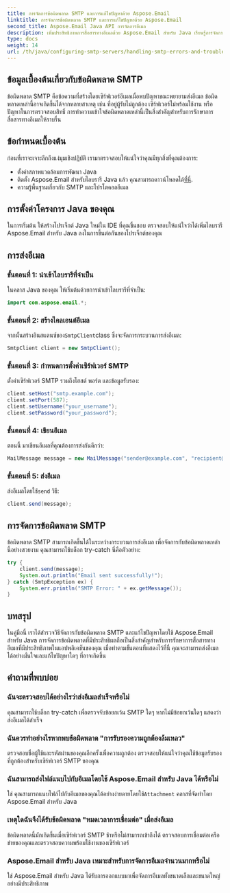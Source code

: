 ```yaml
---
title: การจัดการข้อผิดพลาด SMTP และการแก้ไขปัญหาด้วย Aspose.Email
linktitle: การจัดการข้อผิดพลาด SMTP และการแก้ไขปัญหาด้วย Aspose.Email
second_title: Aspose.Email Java API การจัดการอีเมล
description: เพิ่มประสิทธิภาพการสื่อสารทางอีเมลด้วย Aspose.Email สำหรับ Java เรียนรู้การจัดการข้อผิดพลาด SMTP และแก้ไขปัญหาอย่างมีประสิทธิภาพ
type: docs
weight: 14
url: /th/java/configuring-smtp-servers/handling-smtp-errors-and-troubleshooting/
---
```


## ข้อมูลเบื้องต้นเกี่ยวกับข้อผิดพลาด SMTP

ข้อผิดพลาด SMTP คือข้อความที่สร้างโดยเซิร์ฟเวอร์อีเมลเมื่อพบปัญหาขณะพยายามส่งอีเมล ข้อผิดพลาดเหล่านี้อาจเกิดขึ้นได้จากหลายสาเหตุ เช่น ที่อยู่ผู้รับไม่ถูกต้อง เซิร์ฟเวอร์ไม่พร้อมใช้งาน หรือปัญหาในการตรวจสอบสิทธิ์ การทำความเข้าใจข้อผิดพลาดเหล่านี้เป็นสิ่งสำคัญสำหรับการรักษาการสื่อสารทางอีเมลให้ราบรื่น

## ข้อกำหนดเบื้องต้น

ก่อนที่เราจะเจาะลึกถึงแง่มุมเชิงปฏิบัติ เรามาตรวจสอบให้แน่ใจว่าคุณมีทุกสิ่งที่คุณต้องการ:

- ตั้งค่าสภาพแวดล้อมการพัฒนา Java
-  ติดตั้ง Aspose.Email สำหรับไลบรารี Java แล้ว คุณสามารถดาวน์โหลดได้[ที่นี่](https://releases.aspose.com/email/java/).
- ความรู้พื้นฐานเกี่ยวกับ SMTP และโปรโตคอลอีเมล

## การตั้งค่าโครงการ Java ของคุณ

ในการเริ่มต้น ให้สร้างโปรเจ็กต์ Java ใหม่ใน IDE ที่คุณชื่นชอบ ตรวจสอบให้แน่ใจว่าได้เพิ่มไลบรารี Aspose.Email สำหรับ Java ลงในการขึ้นต่อกันของโปรเจ็กต์ของคุณ

## การส่งอีเมล

### ขั้นตอนที่ 1: นำเข้าไลบรารีที่จำเป็น

ในคลาส Java ของคุณ ให้เริ่มต้นด้วยการนำเข้าไลบรารีที่จำเป็น:

```java
import com.aspose.email.*;
```

### ขั้นตอนที่ 2: สร้างไคลเอนต์อีเมล

 จากนั้นสร้างอินสแตนซ์ของ`SmtpClient`class ซึ่งจะจัดการกระบวนการส่งอีเมล:

```java
SmtpClient client = new SmtpClient();
```

### ขั้นตอนที่ 3: กำหนดการตั้งค่าเซิร์ฟเวอร์ SMTP

ตั้งค่าเซิร์ฟเวอร์ SMTP รวมถึงโฮสต์ พอร์ต และข้อมูลรับรอง:

```java
client.setHost("smtp.example.com");
client.setPort(587);
client.setUsername("your_username");
client.setPassword("your_password");
```

### ขั้นตอนที่ 4: เขียนอีเมล

ตอนนี้ มาเขียนอีเมลที่คุณต้องการส่งกันดีกว่า:

```java
MailMessage message = new MailMessage("sender@example.com", "recipient@example.com", "Subject", "Body of the email.");
```

### ขั้นตอนที่ 5: ส่งอีเมล

 ส่งอีเมลโดยใช้`send` วิธี:

```java
client.send(message);
```

## การจัดการข้อผิดพลาด SMTP

ข้อผิดพลาด SMTP สามารถเกิดขึ้นได้ในระหว่างกระบวนการส่งอีเมล เพื่อจัดการกับข้อผิดพลาดเหล่านี้อย่างสวยงาม คุณสามารถใช้บล็อก try-catch นี่คือตัวอย่าง:

```java
try {
    client.send(message);
    System.out.println("Email sent successfully!");
} catch (SmtpException ex) {
    System.err.println("SMTP Error: " + ex.getMessage());
}
```

## บทสรุป

ในคู่มือนี้ เราได้สำรวจวิธีจัดการกับข้อผิดพลาด SMTP และแก้ไขปัญหาโดยใช้ Aspose.Email สำหรับ Java การจัดการข้อผิดพลาดที่มีประสิทธิผลถือเป็นสิ่งสำคัญสำหรับการรักษาการสื่อสารทางอีเมลที่มีประสิทธิภาพในแอปพลิเคชันของคุณ เมื่อทำตามขั้นตอนที่แสดงไว้ที่นี่ คุณจะสามารถส่งอีเมลได้อย่างมั่นใจและแก้ไขปัญหาใดๆ ที่อาจเกิดขึ้น

## คำถามที่พบบ่อย

### ฉันจะตรวจสอบได้อย่างไรว่าส่งอีเมลสำเร็จหรือไม่

คุณสามารถใช้บล็อก try-catch เพื่อตรวจจับข้อยกเว้น SMTP ใดๆ หากไม่มีข้อยกเว้นใดๆ แสดงว่าส่งอีเมลได้สำเร็จ

### ฉันควรทำอย่างไรหากพบข้อผิดพลาด "การรับรองความถูกต้องล้มเหลว"

ตรวจสอบชื่อผู้ใช้และรหัสผ่านของคุณอีกครั้งเพื่อความถูกต้อง ตรวจสอบให้แน่ใจว่าคุณใช้ข้อมูลรับรองที่ถูกต้องสำหรับเซิร์ฟเวอร์ SMTP ของคุณ

### ฉันสามารถส่งไฟล์แนบไปกับอีเมลโดยใช้ Aspose.Email สำหรับ Java ได้หรือไม่

 ใช่ คุณสามารถแนบไฟล์ไปกับอีเมลของคุณได้อย่างง่ายดายโดยใช้`Attachment` คลาสที่จัดทำโดย Aspose.Email สำหรับ Java

### เหตุใดฉันจึงได้รับข้อผิดพลาด "หมดเวลาการเชื่อมต่อ" เมื่อส่งอีเมล

ข้อผิดพลาดนี้มักเกิดขึ้นเมื่อเซิร์ฟเวอร์ SMTP ช้าหรือไม่สามารถเข้าถึงได้ ตรวจสอบการเชื่อมต่อเครือข่ายของคุณและตรวจสอบความพร้อมใช้งานของเซิร์ฟเวอร์

### Aspose.Email สำหรับ Java เหมาะสำหรับการจัดการอีเมลจำนวนมากหรือไม่

ใช่ Aspose.Email สำหรับ Java ได้รับการออกแบบมาเพื่อจัดการอีเมลทั้งขนาดเล็กและขนาดใหญ่อย่างมีประสิทธิภาพ